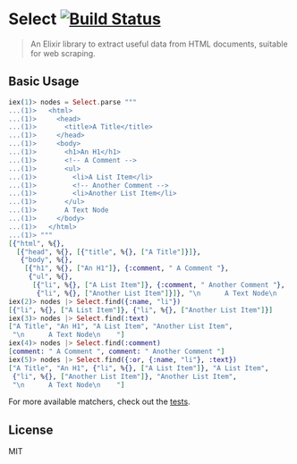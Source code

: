 # Select [![Build Status](https://travis-ci.org/utkarshkukreti/select.ex.svg?branch=master)](https://travis-ci.org/utkarshkukreti/select.ex)

> An Elixir library to extract useful data from HTML documents, suitable for web scraping.

## Basic Usage

```elixir
iex(1)> nodes = Select.parse """
...(1)>   <html>
...(1)>     <head>
...(1)>       <title>A Title</title>
...(1)>     </head>
...(1)>     <body>
...(1)>       <h1>An H1</h1>
...(1)>       <!-- A Comment -->
...(1)>       <ul>
...(1)>         <li>A List Item</li>
...(1)>         <!-- Another Comment -->
...(1)>         <li>Another List Item</li>
...(1)>       </ul>
...(1)>       A Text Node
...(1)>     </body>
...(1)>   </html>
...(1)> """
[{"html", %{},
  [{"head", %{}, [{"title", %{}, ["A Title"]}]},
   {"body", %{},
    [{"h1", %{}, ["An H1"]}, {:comment, " A Comment "},
     {"ul", %{},
      [{"li", %{}, ["A List Item"]}, {:comment, " Another Comment "},
       {"li", %{}, ["Another List Item"]}]}, "\n      A Text Node\n    "]}]}]
iex(2)> nodes |> Select.find({:name, "li"})
[{"li", %{}, ["A List Item"]}, {"li", %{}, ["Another List Item"]}]
iex(3)> nodes |> Select.find(:text)
["A Title", "An H1", "A List Item", "Another List Item",
 "\n      A Text Node\n    "]
iex(4)> nodes |> Select.find(:comment)
[comment: " A Comment ", comment: " Another Comment "]
iex(5)> nodes |> Select.find({:or, {:name, "li"}, :text})
["A Title", "An H1", {"li", %{}, ["A List Item"]}, "A List Item",
 {"li", %{}, ["Another List Item"]}, "Another List Item",
 "\n      A Text Node\n    "]
```

For more available matchers, check out the
[tests](https://github.com/utkarshkukreti/select.ex/blob/master/test/select_test.exs).

## License

MIT
